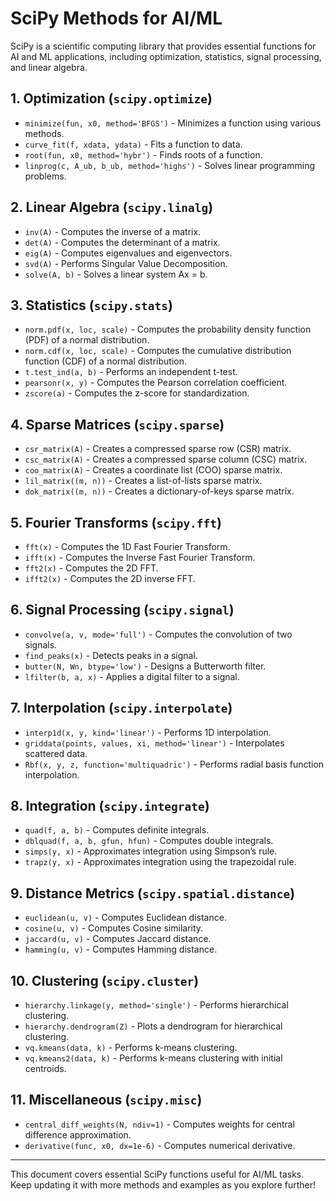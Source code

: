 # SciPy Methods for AI/ML

SciPy is a scientific computing library that provides essential functions for AI and ML applications, including optimization, statistics, signal processing, and linear algebra.

## 1. **Optimization (`scipy.optimize`)**
- `minimize(fun, x0, method='BFGS')` - Minimizes a function using various methods.
- `curve_fit(f, xdata, ydata)` - Fits a function to data.
- `root(fun, x0, method='hybr')` - Finds roots of a function.
- `linprog(c, A_ub, b_ub, method='highs')` - Solves linear programming problems.

## 2. **Linear Algebra (`scipy.linalg`)**
- `inv(A)` - Computes the inverse of a matrix.
- `det(A)` - Computes the determinant of a matrix.
- `eig(A)` - Computes eigenvalues and eigenvectors.
- `svd(A)` - Performs Singular Value Decomposition.
- `solve(A, b)` - Solves a linear system Ax = b.

## 3. **Statistics (`scipy.stats`)**
- `norm.pdf(x, loc, scale)` - Computes the probability density function (PDF) of a normal distribution.
- `norm.cdf(x, loc, scale)` - Computes the cumulative distribution function (CDF) of a normal distribution.
- `t.test_ind(a, b)` - Performs an independent t-test.
- `pearsonr(x, y)` - Computes the Pearson correlation coefficient.
- `zscore(a)` - Computes the z-score for standardization.

## 4. **Sparse Matrices (`scipy.sparse`)**
- `csr_matrix(A)` - Creates a compressed sparse row (CSR) matrix.
- `csc_matrix(A)` - Creates a compressed sparse column (CSC) matrix.
- `coo_matrix(A)` - Creates a coordinate list (COO) sparse matrix.
- `lil_matrix((m, n))` - Creates a list-of-lists sparse matrix.
- `dok_matrix((m, n))` - Creates a dictionary-of-keys sparse matrix.

## 5. **Fourier Transforms (`scipy.fft`)**
- `fft(x)` - Computes the 1D Fast Fourier Transform.
- `ifft(x)` - Computes the Inverse Fast Fourier Transform.
- `fft2(x)` - Computes the 2D FFT.
- `ifft2(x)` - Computes the 2D inverse FFT.

## 6. **Signal Processing (`scipy.signal`)**
- `convolve(a, v, mode='full')` - Computes the convolution of two signals.
- `find_peaks(x)` - Detects peaks in a signal.
- `butter(N, Wn, btype='low')` - Designs a Butterworth filter.
- `lfilter(b, a, x)` - Applies a digital filter to a signal.

## 7. **Interpolation (`scipy.interpolate`)**
- `interp1d(x, y, kind='linear')` - Performs 1D interpolation.
- `griddata(points, values, xi, method='linear')` - Interpolates scattered data.
- `Rbf(x, y, z, function='multiquadric')` - Performs radial basis function interpolation.

## 8. **Integration (`scipy.integrate`)**
- `quad(f, a, b)` - Computes definite integrals.
- `dblquad(f, a, b, gfun, hfun)` - Computes double integrals.
- `simps(y, x)` - Approximates integration using Simpson’s rule.
- `trapz(y, x)` - Approximates integration using the trapezoidal rule.

## 9. **Distance Metrics (`scipy.spatial.distance`)**
- `euclidean(u, v)` - Computes Euclidean distance.
- `cosine(u, v)` - Computes Cosine similarity.
- `jaccard(u, v)` - Computes Jaccard distance.
- `hamming(u, v)` - Computes Hamming distance.

## 10. **Clustering (`scipy.cluster`)**
- `hierarchy.linkage(y, method='single')` - Performs hierarchical clustering.
- `hierarchy.dendrogram(Z)` - Plots a dendrogram for hierarchical clustering.
- `vq.kmeans(data, k)` - Performs k-means clustering.
- `vq.kmeans2(data, k)` - Performs k-means clustering with initial centroids.

## 11. **Miscellaneous (`scipy.misc`)**
- `central_diff_weights(N, ndiv=1)` - Computes weights for central difference approximation.
- `derivative(func, x0, dx=1e-6)` - Computes numerical derivative.

---
This document covers essential SciPy functions useful for AI/ML tasks. Keep updating it with more methods and examples as you explore further!
